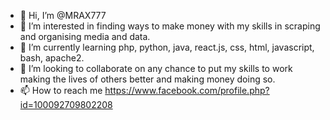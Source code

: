 - 👋 Hi, I’m @MRAX777
- 👀 I’m interested in finding ways to make money with my skills in scraping and organising media and data.
- 🌱 I’m currently learning php, python, java, react.js, css, html, javascript, bash, apache2.
- 💞️ I’m looking to collaborate on any chance to put my skills to work making the lives of others better and making money doing so.
- 📫 How to reach me https://www.facebook.com/profile.php?id=100092709802208

<!---
MRAX777/MRAX777 is a ✨ special ✨ repository because its `README.md` (this file) appears on your GitHub profile.
You can click the Preview link to take a look at your changes.
--->
